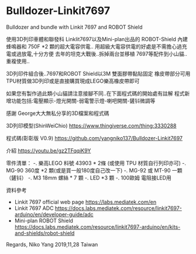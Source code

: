 # Bulldozer-Linkit7697
Bulldozer and bundle with Linkit 7697 and ROBOT Shield 

使用3D列印車體和聯發科 Linklit7697以及Mini-plan出品的 ROBOT-Shield 
內建蜂鳴器和 750F *2 顆的超大電容供電..
用超級大電容供電的好處是不需擔心過充電或過放電,十分方便
去年的坦克大戰後..拆掉兩台並移植 7697等配件到小山貓..重複使用..

3D列印件組合後..7697和ROBOT Shield以3M 雙面膠帶黏貼固定
橡皮帶部分可用TPU材質做3D列印或是直接購買現成LEGO樂高橡皮帶即可

如果您有製作過此類小山貓請注意接腳不同..在下面程式碼的開始處有註解
程式新增功能包括:電壓顯示-燈光開關-弱電警示燈-喇吧開關-鏟钭微調等

感謝 George大大無私分享的3D檔案和程式碼

3D列印模型(ShinWeiChio) https://www.thingiverse.com/thing:3330288

程式碼(彰彰版 V0.9) https://github.com/yangniko137/Bulldozer-Linkit7697

介紹 https://youtu.be/gz2TFqqiK9Y

零件清單：
-. 樂高LEGO 料號 43903 * 2條 (或使用 TPU 材質自行列印亦可)
-. MG-90 360度 *2 顆(或是買一般180度自己改一下)
-. MG-92 或 MT-90 一顆 （鏟钭）
-. M3 18mm 螺絲 * 7 顆
-. LED *3 顆
-. 100歐姆 電阻接LED用

資料參考
- Linkit 7697 official web page https://labs.mediatek.com/en
- Linkit 7697 ADC https://docs.labs.mediatek.com/resource/linkit7697-arduino/en/developer-guide/adc
- Mini-plan ROBOT Shield https://docs.labs.mediatek.com/resource/linkit7697-arduino/en/kits-and-shields/robot-shield

Regards,
Niko Yang 2019,11,28 Taiwan 
